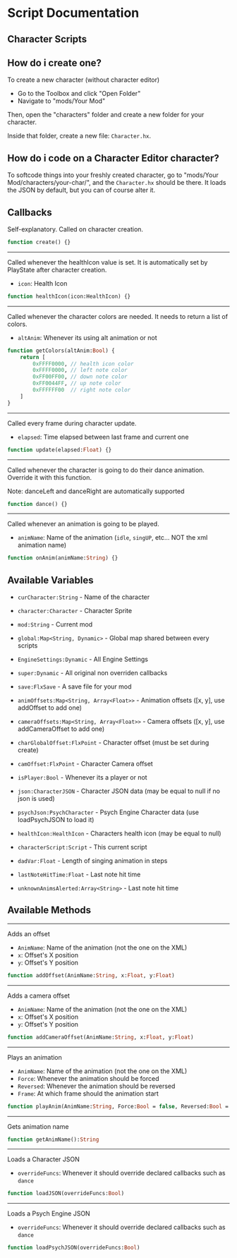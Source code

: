 # Script Documentation
## __Character Scripts__

## How do i create one?

To create a new character (without character editor)
- Go to the Toolbox and click "Open Folder"
- Navigate to "mods/Your Mod"

Then, open the "characters" folder and create a new folder for your character.

Inside that folder, create a new file: `Character.hx`.

## How do i code on a Character Editor character?

To softcode things into your freshly created character, go to "mods/Your Mod/characters/your-char/", and the `Character.hx` should be there.
It loads the JSON by default, but you can of course alter it.

## Callbacks

Self-explanatory. Called on character creation.
```haxe
function create() {}
```
---
Called whenever the healthIcon value is set. It is automatically set by PlayState after character creation.
- `icon`: Health Icon
```haxe
function healthIcon(icon:HealthIcon) {}
```
---
Called whenever the character colors are needed. It needs to return a list of colors.
- `altAnim`: Whenever its using alt animation or not
```haxe
function getColors(altAnim:Bool) {
    return [
        0xFFFF0000, // health icon color
        0xFFFF0000, // left note color
        0xFF00FF00, // down note color
        0xFF0044FF, // up note color
        0xFFFFFF00  // right note color
    ]
}
```
---
Called every frame during character update.
- `elapsed`: Time elapsed between last frame and current one
```haxe
function update(elapsed:Float) {}
```
---
Called whenever the character is going to do their dance animation. Override it with this function.

Note: danceLeft and danceRight are automatically supported
```haxe
function dance() {}
```
---
Called whenever an animation is going to be played.
- `animName`: Name of the animation (`idle`, `singUP`, etc... NOT the xml animation name)
```haxe
function onAnim(animName:String) {}
```

## Available Variables
- `curCharacter:String` - Name of the character
- `character:Character` - Character Sprite
- `mod:String` - Current mod
- `global:Map<String, Dynamic>` - Global map shared between every scripts
- `EngineSettings:Dynamic` - All Engine Settings
- `super:Dynamic` - All original non overriden callbacks
- `save:FlxSave` - A save file for your mod

- `animOffsets:Map<String, Array<Float>>` - Animation offsets ([x, y], use addOffset to add one)
- `cameraOffsets:Map<String, Array<Float>>` - Camera offsets ([x, y], use addCameraOffset to add one)
- `charGlobalOffset:FlxPoint` - Character offset (must be set during create)
- `camOffset:FlxPoint` - Character Camera offset
- `isPlayer:Bool` - Whenever its a player or not
- `json:CharacterJSON` - Character JSON data (may be equal to null if no json is used)
- `psychJson:PsychCharacter` - Psych Engine Character data (use loadPsychJSON to load it)
- `healthIcon:HealthIcon` - Characters health icon (may be equal to null)
- `characterScript:Script` - This current script
- `dadVar:Float` - Length of singing animation in steps
- `lastNoteHitTime:Float` - Last note hit time
- `unknownAnimsAlerted:Array<String>` - Last note hit time

## Available Methods
---
Adds an offset
- `AnimName`: Name of the animation (not the one on the XML)
- `x`: Offset's X position
- `y`: Offset's Y position
```haxe
function addOffset(AnimName:String, x:Float, y:Float)
```
---
Adds a camera offset
- `AnimName`: Name of the animation (not the one on the XML)
- `x`: Offset's X position
- `y`: Offset's Y position
```haxe
function addCameraOffset(AnimName:String, x:Float, y:Float)
```
---
Plays an animation
- `AnimName`: Name of the animation (not the one on the XML)
- `Force`: Whenever the animation should be forced
- `Reversed`: Whenever the animation should be reversed
- `Frame`: At which frame should the animation start
```haxe
function playAnim(AnimName:String, Force:Bool = false, Reversed:Bool = false, Frame:Int = 0)
```
---
Gets animation name
```haxe
function getAnimName():String
```
---
Loads a Character JSON
- `overrideFuncs`: Whenever it should override declared callbacks such as `dance`
```haxe
function loadJSON(overrideFuncs:Bool)
```
---
Loads a Psych Engine JSON
- `overrideFuncs`: Whenever it should override declared callbacks such as `dance`
```haxe
function loadPsychJSON(overrideFuncs:Bool)
```